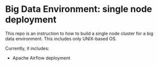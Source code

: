 # Big Data Environment: single node deployment

This repo is an instruction to how to build a single node cluster for a big data environment. This includes only UNIX-based OS.

Currently, it includes:
* Apache Airflow deployment
